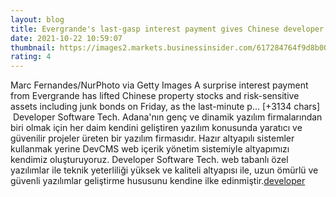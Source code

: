 ```yaml
--- 
layout: blog
title: Evergrande's last-gasp interest payment gives Chinese developer stocks and Asia bonds a lift
date: 2021-10-22 10:59:07
thumbnail: https://images2.markets.businessinsider.com/617284764f9d8b0011af96cb?format=jpeg
rating: 4
---
```

Marc Fernandes/NurPhoto via Getty Images
A surprise interest payment from Evergrande has lifted Chinese property stocks and risk-sensitive assets including junk bonds on Friday, as the last-minute p… [+3134 chars]</br>&nbsp;Developer Software Tech. Adana'nın genç ve dinamik yazılım firmalarından biri olmak için her daim kendini geliştiren yazılım konusunda yaratıcı ve güvenilir projeler üreten bir yazılım firmasıdır. Hazır altyapılı sistemler kullanmak yerine DevCMS web içerik yönetim sistemiyle altyapımızı kendimiz oluşturuyoruz. Developer Software Tech. web tabanlı özel yazılımlar ile teknik yeterliliği yüksek ve kaliteli altyapısı ile, uzun ömürlü ve güvenli yazılımlar geliştirme hususunu kendine ilke edinmiştir.<a href="https://www.developerbilisim.com/">developer</a>